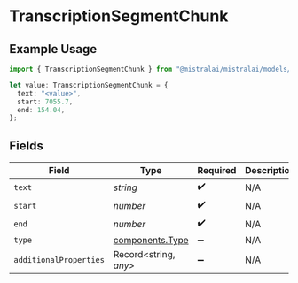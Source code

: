 # TranscriptionSegmentChunk

## Example Usage

```typescript
import { TranscriptionSegmentChunk } from "@mistralai/mistralai/models/components";

let value: TranscriptionSegmentChunk = {
  text: "<value>",
  start: 7055.7,
  end: 154.04,
};
```

## Fields

| Field                                              | Type                                               | Required                                           | Description                                        |
| -------------------------------------------------- | -------------------------------------------------- | -------------------------------------------------- | -------------------------------------------------- |
| `text`                                             | *string*                                           | :heavy_check_mark:                                 | N/A                                                |
| `start`                                            | *number*                                           | :heavy_check_mark:                                 | N/A                                                |
| `end`                                              | *number*                                           | :heavy_check_mark:                                 | N/A                                                |
| `type`                                             | [components.Type](../../models/components/type.md) | :heavy_minus_sign:                                 | N/A                                                |
| `additionalProperties`                             | Record<string, *any*>                              | :heavy_minus_sign:                                 | N/A                                                |